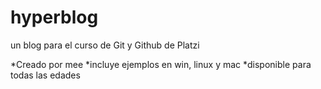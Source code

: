# hyperblog
un  blog para el curso de Git y Github de Platzi

*Creado por mee
*incluye ejemplos en win, linux y mac
*disponible para todas las edades
